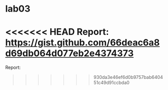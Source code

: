 # lab03
<<<<<<< HEAD
Report: https://gist.github.com/66deac6a8d69db064d077eb2e4374373
=======
Report:
>>>>>>> 930da3e46ef6d0b9757bab640451c49d91ccbda0
